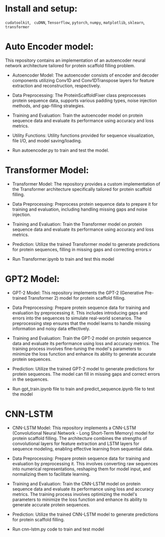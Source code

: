 # Install and setup:
```cudatoolkit```, ``` cuDNN```, ```Tensorflow```,
```pytorch```,
```numpy```,
```matplotlib```,
```sklearn```,
```transformer```

# Auto Encoder model:
This repository contains an implementation of an autoencoder neural network architecture tailored for protein scaffold filling problem.<br>

* Autoencoder Model: The autoencoder consists of encoder and decoder components utilizing Conv1D and Conv1DTranspose layers for feature extraction and reconstruction, respectively.<br>
* Data Preprocessing: The ProteinScaffoldFixer class preprocesses protein sequence data, supports various padding types, noise injection methods, and gap-filling strategies.<br>
* Training and Evaluation: Train the autoencoder model on protein sequence data and evaluate its performance using accuracy and loss metrics.<br>
* Utility Functions: Utility functions provided for sequence visualization, file I/O, and model saving/loading.<br>

* Run autoencoder.py to train and test the model.

# Transformer Model:
* Transformer Model: The repository provides a custom implementation of the Transformer architecture specifically tailored for protein scaffold filling.<br>
* Data Preprocessing: Preprocess protein sequence data to prepare it for training and evaluation, including handling missing gaps and noise injection.<br>
* Training and Evaluation: Train the Transformer model on protein sequence data and evaluate its performance using accuracy and loss metrics.<br>
* Prediction: Utilize the trained Transformer model to generate predictions for protein sequences, filling in missing gaps and correcting errors.v

* Run Transformer.ipynb to train and test this model

# GPT2 Model:
* GPT-2 Model: This repository implements the GPT-2 (Generative Pre-trained Transformer 2) model for protein scaffold filling. <br>
* Data Preprocessing: Prepare protein sequence data for training and evaluation by preprocessing it. This includes introducing gaps and errors into the sequences to simulate real-world scenarios. The preprocessing step ensures that the model learns to handle missing information and noisy data effectively.<br>
* Training and Evaluation: Train the GPT-2 model on protein sequence data and evaluate its performance using loss and accuracy metrics. The training process involves fine-tuning the model's parameters to minimize the loss function and enhance its ability to generate accurate protein sequences.<br>
* Prediction: Utilize the trained GPT-2 model to generate predictions for protein sequences. The model can fill in missing gaps and correct errors in the sequences.<br>

* Run gpt_train.ipynb file to train and predict_sequence.ipynb file to test the model

# CNN-LSTM
* CNN-LSTM Model: This repository implements a CNN-LSTM (Convolutional Neural Network - Long Short-Term Memory) model for protein scaffold filling. The architecture combines the strengths of convolutional layers for feature extraction and LSTM layers for sequence modeling, enabling effective learning from sequential data.

* Data Preprocessing: Prepare protein sequence data for training and evaluation by preprocessing it. This involves converting raw sequences into numerical representations, reshaping them for model input, and normalizing them to facilitate learning.

* Training and Evaluation: Train the CNN-LSTM model on protein sequence data and evaluate its performance using loss and accuracy metrics. The training process involves optimizing the model's parameters to minimize the loss function and enhance its ability to generate accurate protein sequences.

* Prediction: Utilize the trained CNN-LSTM model to generate predictions for protein scaffold filling.
* Run cnn-lstm.py code to train and test model

